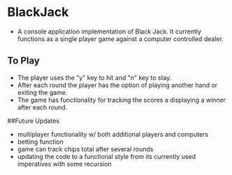 # BlackJack

- A console application implementation of Black Jack. It currently functions as a single player game against a computer controlled dealer. 

## To Play
- The player uses the "y" key to hit and "n" key to stay.
- After each round the player has the option of playing another hand or exiting the game. 
- The game has functionality for tracking the scores a displaying a winner after each round.

##Future Updates
 - multiplayer functionality w/ both additional players and computers
 - betting function
 - game can track chips total after several rounds
 - updating the code to a functional style from its currently used imperatives with some recursion
